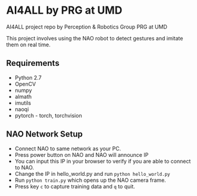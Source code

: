 # AI4ALL by PRG at UMD
AI4ALL project repo by Perception & Robotics Group PRG at UMD

This project involves using the NAO robot to detect gestures and imitate them
on real time.

## Requirements
* Python 2.7
* OpenCV
* numpy
* almath
* imutils
* naoqi
* pytorch - torch, torchvision

## NAO Network Setup
* Connect NAO to same network as your PC.
* Press power button on NAO and NAO will announce IP
* You can input this IP in your browser to verify if you are able to connect to NAO.
* Change the IP in hello_world.py and run
    `python hello_world.py`
* Run `python train.py` which opens up the NAO camera frame.
* Press key `c` to capture training data and `q` to quit.
